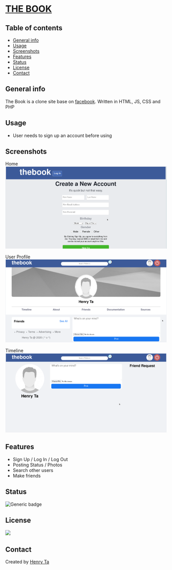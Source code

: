 # [THE BOOK](https://the-book-henry.herokuapp.com/)

## Table of contents

- [General info](#general-info)
- [Usage](#usage)
- [Screenshots](#screenshots)
- [Features](#features)
- [Status](#status)
- [License](#license)
- [Contact](#contact)

## General info

The Book is a clone site base on [facebook](https://facebook.com). Written in HTML, JS, CSS and PHP

## Usage

- User needs to sign up an account before using

## Screenshots

Home
![](./screenshots/welcome_page_cropped.png)

User Profile
![](./screenshots/user_profile_cropped.png)

Timeline
![](./screenshots/timeline_cropped.png)

## Features

- Sign Up / Log In / Log Out
- Posting Status / Photos
- Search other users
- Make friends

## Status

![Generic badge](https://img.shields.io/badge/Project-Maintain-<COLOR>.svg)

## License

[![](https://img.shields.io/badge/License-GPLv3-important?style=for-the-badge&logo=github)](https://www.gnu.org/licenses/gpl-3.0.html)

## Contact

Created by [Henry Ta](https://github.com/Henry-Ta)
